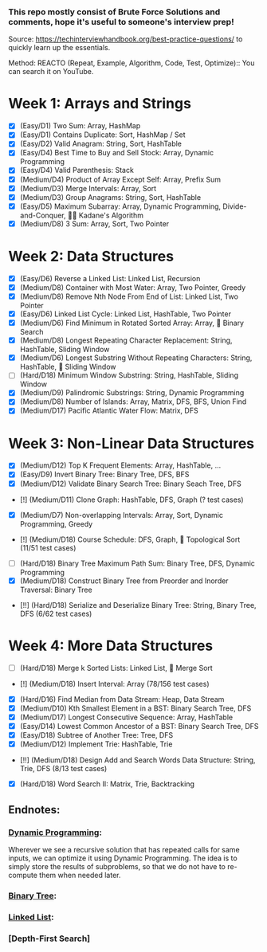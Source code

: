 ### This repo mostly consist of Brute Force Solutions and comments, hope it's useful to someone's interview prep!

Source: https://techinterviewhandbook.org/best-practice-questions/ to quickly learn up the essentials.

Method: REACTO (Repeat, Example, Algorithm, Code, Test, Optimize):: You can search it on YouTube.

# Week 1: Arrays and Strings
- [x] (Easy/D1) Two Sum:                                Array, HashMap
- [x] (Easy/D1) Contains Duplicate:                     Sort, HashMap / Set
- [x] (Easy/D2) Valid Anagram:                          String, Sort, HashTable
- [x] (Easy/D4) Best Time to Buy and Sell Stock:        Array, Dynamic Programming
- [x] (Easy/D4) Valid Parenthesis:                      Stack
- [x] (Medium/D4) Product of Array Except Self:         Array, Prefix Sum
- [x] (Medium/D3) Merge Intervals:                      Array, Sort
- [x] (Medium/D3) Group Anagrams:                       String, Sort, HashTable
- [x] (Easy/D5) Maximum Subarray:                       Array, Dynamic Programming, Divide-and-Conquer, 🧙‍♂️ Kadane's Algorithm
- [x] (Medium/D8) 3 Sum:                               Array, Sort, Two Pointer
 
# Week 2: Data Structures
- [x] (Easy/D6) Reverse a Linked List:                   Linked List, Recursion
- [x] (Medium/D8) Container with Most Water:             Array, Two Pointer, Greedy
- [x] (Medium/D8) Remove Nth Node From End of List:      Linked List, Two Pointer
- [x] (Easy/D6) Linked List Cycle:                       Linked List, HashTable, Two Pointer
- [x] (Medium/D6) Find Minimum in Rotated Sorted Array:   Array, 🧙‍ Binary Search
- [x] (Medium/D8) Longest Repeating Character Replacement: String, HashTable, Sliding Window
- [x] (Medium/D6) Longest Substring Without Repeating Characters: String, HashTable, 🧙‍ Sliding Window
- [ ] (Hard/D18) Minimum Window Substring:               String, HashTable, Sliding Window
- [x] (Medium/D9) Palindromic Substrings:                String, Dynamic Programming
- [x] (Medium/D8) Number of Islands: Array, Matrix, DFS, BFS, Union Find
- [x] (Medium/D17) Pacific Atlantic Water Flow:         Matrix, DFS
  
# Week 3: Non-Linear Data Structures
- [x] (Medium/D12) Top K Frequent Elements:              Array, HashTable, ...
- [x] (Easy/D9) Invert Binary Tree:                      Binary Tree, DFS, BFS
- [x] (Medium/D12) Validate Binary Search Tree:          Binary Seach Tree, DFS
- [!] (Medium/D11) Clone Graph:                          HashTable, DFS, Graph (? test cases)
- [x] (Medium/D7) Non-overlapping Intervals:             Array, Sort, Dynamic Programming, Greedy
- [!] (Medium/D18) Course Schedule:                      DFS, Graph, 🧙‍ Topological Sort (11/51 test cases)
- [ ] (Hard/D18) Binary Tree Maximum Path Sum:           Binary Tree, DFS, Dynamic Programming
- [x] (Medium/D18) Construct Binary Tree from Preorder and Inorder Traversal: Binary Tree
- [!!] (Hard/D18) Serialize and Deserialize Binary Tree:  String, Binary Tree, DFS (6/62 test cases)

# Week 4: More Data Structures
- [ ] (Hard/D18) Merge k Sorted Lists:                 Linked List, 🧙‍ Merge Sort
- [!] (Medium/D18) Insert Interval:                    Array (78/156 test cases)
- [x] (Hard/D16) Find Median from Data Stream:         Heap, Data Stream
- [x] (Medium/D10) Kth Smallest Element in a BST:      Binary Search Tree, DFS
- [x] (Medium/D17) Longest Consecutive Sequence:       Array, HashTable
- [x] (Easy/D14) Lowest Common Ancestor of a BST:      Binary Search Tree, DFS
- [x] (Easy/D18) Subtree of Another Tree:              Tree, DFS
- [x] (Medium/D12) Implement Trie:                     HashTable, Trie
- [!!] (Medium/D18) Design Add and Search Words Data Structure: String, Trie, DFS (8/13 test cases)
- [x] (Hard/D18) Word Search II:                      Matrix, Trie, Backtracking

## Endnotes:
### [Dynamic Programming](https://www.geeksforgeeks.org/dynamic-programming/):
Wherever we see a recursive solution that has repeated calls for same inputs, we can optimize it using Dynamic Programming. The idea is to simply store the results of subproblems, so that we do not have to re-compute them when needed later.

### [Binary Tree](https://www.geeksforgeeks.org/binary-tree-set-1-introduction/):
### [Linked List](https://www.geeksforgeeks.org/linked-list-set-1-introduction/):
### [Depth-First Search]
